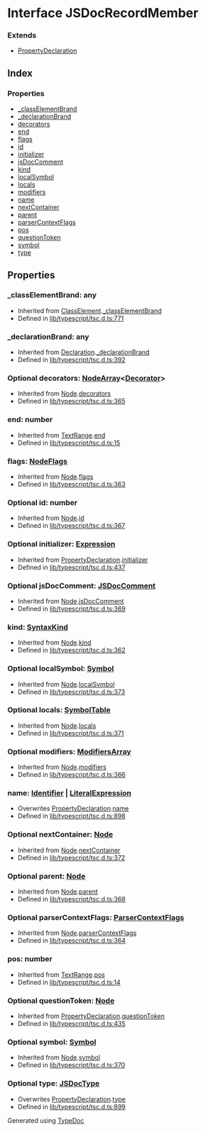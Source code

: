 # Interface JSDocRecordMember


### Extends
* [PropertyDeclaration](ts.propertydeclaration.md)

## Index

### Properties
* [_classElementBrand](ts.jsdocrecordmember.md#_classelementbrand)
* [_declarationBrand](ts.jsdocrecordmember.md#_declarationbrand)
* [decorators](ts.jsdocrecordmember.md#decorators)
* [end](ts.jsdocrecordmember.md#end)
* [flags](ts.jsdocrecordmember.md#flags)
* [id](ts.jsdocrecordmember.md#id)
* [initializer](ts.jsdocrecordmember.md#initializer)
* [jsDocComment](ts.jsdocrecordmember.md#jsdoccomment)
* [kind](ts.jsdocrecordmember.md#kind)
* [localSymbol](ts.jsdocrecordmember.md#localsymbol)
* [locals](ts.jsdocrecordmember.md#locals)
* [modifiers](ts.jsdocrecordmember.md#modifiers)
* [name](ts.jsdocrecordmember.md#name)
* [nextContainer](ts.jsdocrecordmember.md#nextcontainer)
* [parent](ts.jsdocrecordmember.md#parent)
* [parserContextFlags](ts.jsdocrecordmember.md#parsercontextflags)
* [pos](ts.jsdocrecordmember.md#pos)
* [questionToken](ts.jsdocrecordmember.md#questiontoken)
* [symbol](ts.jsdocrecordmember.md#symbol)
* [type](ts.jsdocrecordmember.md#type)

## Properties

### _classElementBrand: any

* Inherited from [ClassElement](ts.classelement.md).[_classElementBrand](ts.classelement.md#_classelementbrand)
* Defined in [lib/typescript/tsc.d.ts:771](https://github.com/kimamula/typedoc/blob/HEAD/src/lib/typescript/tsc.d.ts#L771)


### _declarationBrand: any

* Inherited from [Declaration](ts.declaration.md).[_declarationBrand](ts.declaration.md#_declarationbrand)
* Defined in [lib/typescript/tsc.d.ts:392](https://github.com/kimamula/typedoc/blob/HEAD/src/lib/typescript/tsc.d.ts#L392)


### Optional decorators: [NodeArray](ts.nodearray.md)<[Decorator](ts.decorator.md)>

* Inherited from [Node](ts.node.md).[decorators](ts.node.md#decorators)
* Defined in [lib/typescript/tsc.d.ts:365](https://github.com/kimamula/typedoc/blob/HEAD/src/lib/typescript/tsc.d.ts#L365)


### end: number

* Inherited from [TextRange](ts.textrange.md).[end](ts.textrange.md#end)
* Defined in [lib/typescript/tsc.d.ts:15](https://github.com/kimamula/typedoc/blob/HEAD/src/lib/typescript/tsc.d.ts#L15)


### flags: [NodeFlags](../enums/ts.nodeflags.md)

* Inherited from [Node](ts.node.md).[flags](ts.node.md#flags)
* Defined in [lib/typescript/tsc.d.ts:363](https://github.com/kimamula/typedoc/blob/HEAD/src/lib/typescript/tsc.d.ts#L363)


### Optional id: number

* Inherited from [Node](ts.node.md).[id](ts.node.md#id)
* Defined in [lib/typescript/tsc.d.ts:367](https://github.com/kimamula/typedoc/blob/HEAD/src/lib/typescript/tsc.d.ts#L367)


### Optional initializer: [Expression](ts.expression.md)

* Inherited from [PropertyDeclaration](ts.propertydeclaration.md).[initializer](ts.propertydeclaration.md#initializer)
* Defined in [lib/typescript/tsc.d.ts:437](https://github.com/kimamula/typedoc/blob/HEAD/src/lib/typescript/tsc.d.ts#L437)


### Optional jsDocComment: [JSDocComment](ts.jsdoccomment.md)

* Inherited from [Node](ts.node.md).[jsDocComment](ts.node.md#jsdoccomment)
* Defined in [lib/typescript/tsc.d.ts:369](https://github.com/kimamula/typedoc/blob/HEAD/src/lib/typescript/tsc.d.ts#L369)


### kind: [SyntaxKind](../enums/ts.syntaxkind.md)

* Inherited from [Node](ts.node.md).[kind](ts.node.md#kind)
* Defined in [lib/typescript/tsc.d.ts:362](https://github.com/kimamula/typedoc/blob/HEAD/src/lib/typescript/tsc.d.ts#L362)


### Optional localSymbol: [Symbol](ts.symbol.md)

* Inherited from [Node](ts.node.md).[localSymbol](ts.node.md#localsymbol)
* Defined in [lib/typescript/tsc.d.ts:373](https://github.com/kimamula/typedoc/blob/HEAD/src/lib/typescript/tsc.d.ts#L373)


### Optional locals: [SymbolTable](ts.symboltable.md)

* Inherited from [Node](ts.node.md).[locals](ts.node.md#locals)
* Defined in [lib/typescript/tsc.d.ts:371](https://github.com/kimamula/typedoc/blob/HEAD/src/lib/typescript/tsc.d.ts#L371)


### Optional modifiers: [ModifiersArray](ts.modifiersarray.md)

* Inherited from [Node](ts.node.md).[modifiers](ts.node.md#modifiers)
* Defined in [lib/typescript/tsc.d.ts:366](https://github.com/kimamula/typedoc/blob/HEAD/src/lib/typescript/tsc.d.ts#L366)


### name: [Identifier](ts.identifier.md) | [LiteralExpression](ts.literalexpression.md)

* Overwrites [PropertyDeclaration](ts.propertydeclaration.md).[name](ts.propertydeclaration.md#name)
* Defined in [lib/typescript/tsc.d.ts:898](https://github.com/kimamula/typedoc/blob/HEAD/src/lib/typescript/tsc.d.ts#L898)


### Optional nextContainer: [Node](ts.node.md)

* Inherited from [Node](ts.node.md).[nextContainer](ts.node.md#nextcontainer)
* Defined in [lib/typescript/tsc.d.ts:372](https://github.com/kimamula/typedoc/blob/HEAD/src/lib/typescript/tsc.d.ts#L372)


### Optional parent: [Node](ts.node.md)

* Inherited from [Node](ts.node.md).[parent](ts.node.md#parent)
* Defined in [lib/typescript/tsc.d.ts:368](https://github.com/kimamula/typedoc/blob/HEAD/src/lib/typescript/tsc.d.ts#L368)


### Optional parserContextFlags: [ParserContextFlags](../enums/ts.parsercontextflags.md)

* Inherited from [Node](ts.node.md).[parserContextFlags](ts.node.md#parsercontextflags)
* Defined in [lib/typescript/tsc.d.ts:364](https://github.com/kimamula/typedoc/blob/HEAD/src/lib/typescript/tsc.d.ts#L364)


### pos: number

* Inherited from [TextRange](ts.textrange.md).[pos](ts.textrange.md#pos)
* Defined in [lib/typescript/tsc.d.ts:14](https://github.com/kimamula/typedoc/blob/HEAD/src/lib/typescript/tsc.d.ts#L14)


### Optional questionToken: [Node](ts.node.md)

* Inherited from [PropertyDeclaration](ts.propertydeclaration.md).[questionToken](ts.propertydeclaration.md#questiontoken)
* Defined in [lib/typescript/tsc.d.ts:435](https://github.com/kimamula/typedoc/blob/HEAD/src/lib/typescript/tsc.d.ts#L435)


### Optional symbol: [Symbol](ts.symbol.md)

* Inherited from [Node](ts.node.md).[symbol](ts.node.md#symbol)
* Defined in [lib/typescript/tsc.d.ts:370](https://github.com/kimamula/typedoc/blob/HEAD/src/lib/typescript/tsc.d.ts#L370)


### Optional type: [JSDocType](ts.jsdoctype.md)

* Overwrites [PropertyDeclaration](ts.propertydeclaration.md).[type](ts.propertydeclaration.md#type)
* Defined in [lib/typescript/tsc.d.ts:899](https://github.com/kimamula/typedoc/blob/HEAD/src/lib/typescript/tsc.d.ts#L899)



Generated using [TypeDoc](http://typedoc.io)
